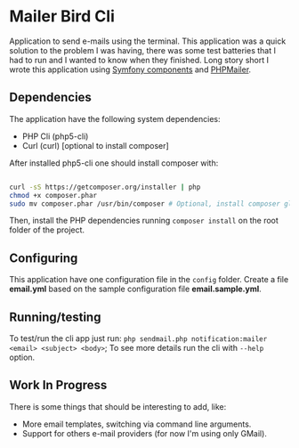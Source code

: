 # Mailer Bird Cli

Application to send e-mails using the terminal. 
This application was a quick solution to the problem I was having, there was some test batteries that I had to run 
and I wanted to know when they finished.
Long story short I wrote this application using 
[Symfony components](http://symfony.com/) and [PHPMailer](https://github.com/PHPMailer/PHPMailer).


## Dependencies

The application have the following system dependencies:

 * PHP Cli (php5-cli)
 * Curl (curl) [optional to install composer]

After installed php5-cli one should install composer with:

```bash

curl -sS https://getcomposer.org/installer | php
chmod +x composer.phar
sudo mv composer.phar /usr/bin/composer # Optional, install composer globally
```

Then, install the PHP dependencies running ```composer install``` on the root folder of the project.



## Configuring

This application have one configuration file in the ```config``` folder.
Create a file **email.yml** based on the sample configuration file **email.sample.yml**.



## Running/testing

To test/run the cli app just run: ```php sendmail.php notification:mailer <email> <subject> <body>```;
To see more details run the cli with ```--help``` option.


## Work In Progress

There is some things that should be interesting to add, like:

 * More email templates, switching via command line arguments.
 * Support for others e-mail providers (for now I'm using only GMail).

